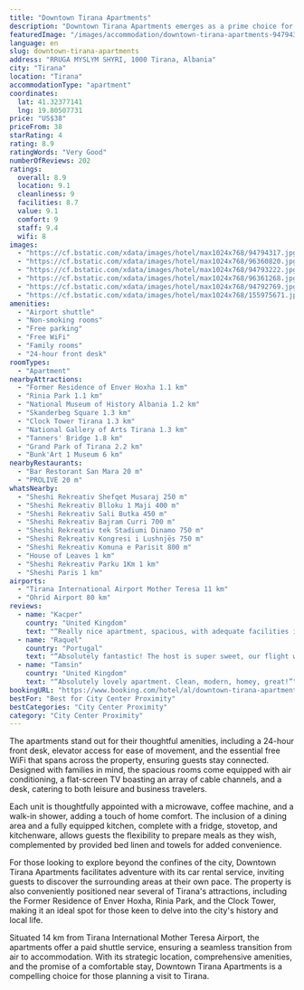 ```yaml
---
title: "Downtown Tirana Apartments"
description: "Downtown Tirana Apartments emerges as a prime choice for travelers seeking a blend of comfort and convenience in the heart of Albania's vibrant capital."
featuredImage: "/images/accommodation/downtown-tirana-apartments-94794317.jpg"
language: en
slug: downtown-tirana-apartments
address: "RRUGA MYSLYM SHYRI, 1000 Tirana, Albania"
city: "Tirana"
location: "Tirana"
accommodationType: "apartment"
coordinates:
  lat: 41.32377141
  lng: 19.80507731
price: "US$38"
priceFrom: 38
starRating: 4
rating: 8.9
ratingWords: "Very Good"
numberOfReviews: 202
ratings:
  overall: 8.9
  location: 9.1
  cleanliness: 9
  facilities: 8.7
  value: 9.1
  comfort: 9
  staff: 9.4
  wifi: 8
images:
  - "https://cf.bstatic.com/xdata/images/hotel/max1024x768/94794317.jpg?k=b3aadd2cebf2aee01a0a642bd3d053293322ac9cab3202adb8cb04ed9946e633&o=&hp=1"
  - "https://cf.bstatic.com/xdata/images/hotel/max1024x768/96360820.jpg?k=46cb99801728c0680f1dc544c4a90da018520ecaa3dbfce01f1509a0b86e9614&o=&hp=1"
  - "https://cf.bstatic.com/xdata/images/hotel/max1024x768/94793222.jpg?k=f2697c64e7896955b70bb22dcb3e64f8971d32b73c815d8fb737bb8dc8a02a24&o=&hp=1"
  - "https://cf.bstatic.com/xdata/images/hotel/max1024x768/96361268.jpg?k=5738e6a11fdc703d287c507cbdedf46aabd61bf2d7518831d01a436f36b5501c&o=&hp=1"
  - "https://cf.bstatic.com/xdata/images/hotel/max1024x768/94792769.jpg?k=be6e25c381b05f4b9dd004012f72e743e8703e98e1c3f0e189f2bab5e5bf93ef&o=&hp=1"
  - "https://cf.bstatic.com/xdata/images/hotel/max1024x768/155975671.jpg?k=d5ef73865aeb7a10c525b404d5a023d8e2c27e3c87a5f3cfc45d5dd365ae0bdc&o=&hp=1"
amenities:
  - "Airport shuttle"
  - "Non-smoking rooms"
  - "Free parking"
  - "Free WiFi"
  - "Family rooms"
  - "24-hour front desk"
roomTypes:
  - "Apartment"
nearbyAttractions:
  - "Former Residence of Enver Hoxha 1.1 km"
  - "Rinia Park 1.1 km"
  - "National Museum of History Albania 1.2 km"
  - "Skanderbeg Square 1.3 km"
  - "Clock Tower Tirana 1.3 km"
  - "National Gallery of Arts Tirana 1.3 km"
  - "Tanners' Bridge 1.8 km"
  - "Grand Park of Tirana 2.2 km"
  - "Bunk'Art 1 Museum 6 km"
nearbyRestaurants:
  - "Bar Restorant San Mara 20 m"
  - "PROLIVE 20 m"
whatsNearby:
  - "Sheshi Rekreativ Shefqet Musaraj 250 m"
  - "Sheshi Rekreativ Blloku 1 Maji 400 m"
  - "Sheshi Rekreativ Sali Butka 450 m"
  - "Sheshi Rekreativ Bajram Curri 700 m"
  - "Sheshi Rekreativ tek Stadiumi Dinamo 750 m"
  - "Sheshi Rekreativ Kongresi i Lushnjës 750 m"
  - "Sheshi Rekreativ Komuna e Parisit 800 m"
  - "House of Leaves 1 km"
  - "Sheshi Rekreativ Parku 1Km 1 km"
  - "Sheshi Paris 1 km"
airports:
  - "Tirana International Airport Mother Teresa 11 km"
  - "Ohrid Airport 80 km"
reviews:
  - name: "Kacper"
    country: "United Kingdom"
    text: "“Really nice apartment, spacious, with adequate facilities in really good location and friendly, helpful owner! Highly Recommend”"
  - name: "Raquel"
    country: "Portugal"
    text: "“Absolutely fantastic! The host is super sweet, our flight was super delayed because of bad weather, and he welcomed us at 4 am. The apartment was lovely, we had everything we could need and it was very close to the centre of Tirana (a very nice...”"
  - name: "Tamsin"
    country: "United Kingdom"
    text: "“Absolutely lovely apartment. Clean, modern, homey, great!”"
bookingURL: "https://www.booking.com/hotel/al/downtown-tirana-apartments.en-gb.html?aid=8035640"
bestFor: "Best for City Center Proximity"
bestCategories: "City Center Proximity"
category: "City Center Proximity"
---
```


The apartments stand out for their thoughtful amenities, including a 24-hour front desk, elevator access for ease of movement, and the essential free WiFi that spans across the property, ensuring guests stay connected. Designed with families in mind, the spacious rooms come equipped with air conditioning, a flat-screen TV boasting an array of cable channels, and a desk, catering to both leisure and business travelers.

Each unit is thoughtfully appointed with a microwave, coffee machine, and a walk-in shower, adding a touch of home comfort. The inclusion of a dining area and a fully equipped kitchen, complete with a fridge, stovetop, and kitchenware, allows guests the flexibility to prepare meals as they wish, complemented by provided bed linen and towels for added convenience.

For those looking to explore beyond the confines of the city, Downtown Tirana Apartments facilitates adventure with its car rental service, inviting guests to discover the surrounding areas at their own pace. The property is also conveniently positioned near several of Tirana's attractions, including the Former Residence of Enver Hoxha, Rinia Park, and the Clock Tower, making it an ideal spot for those keen to delve into the city's history and local life.

Situated 14 km from Tirana International Mother Teresa Airport, the apartments offer a paid shuttle service, ensuring a seamless transition from air to accommodation. With its strategic location, comprehensive amenities, and the promise of a comfortable stay, Downtown Tirana Apartments is a compelling choice for those planning a visit to Tirana.